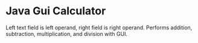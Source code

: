 # Java Gui Calculator
Left text field is left operand, right field is right operand. Performs addition, subtraction, multiplication, and division with GUI.
